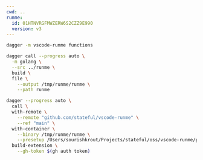 ```yaml
---
cwd: ..
runme:
  id: 01HTNVRGFMWZERW6S2CZZ9E990
  version: v3
---
```


```sh {"id":"01HTNVRK3AJ2AT8M24TA996RCJ"}
dagger -m vscode-runme functions
```

```sh {"id":"01HTQBSZTS5M1HP3GGP4T99PT0","name":"build-binary","terminalRows":"28"}
dagger call --progress auto \
  -m golang \
  --src ../runme \
  build \
  file \
    --output /tmp/runme/runme \
    --path runme
```

```sh {"id":"01HTNZBARHB97RPQPCVQZ7PNRN","name":"build-extension","terminalRows":"25"}
dagger --progress auto \
  call \
  with-remote \
    --remote "github.com/stateful/vscode-runme" \
    --ref "main" \
  with-container \
    --binary /tmp/runme/runme \
    --presetup /Users/sourishkrout/Projects/stateful/oss/vscode-runme/presetup.sh \
  build-extension \
    --gh-token $(gh auth token)
```
